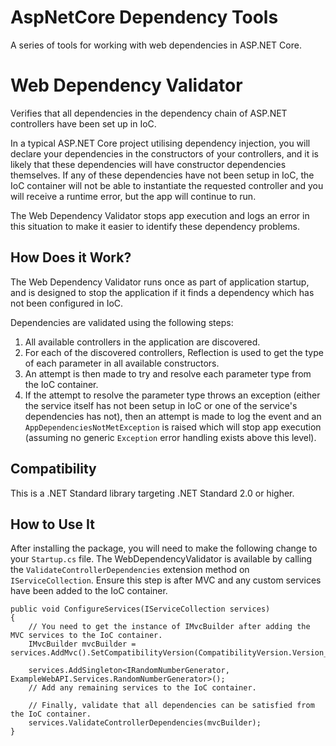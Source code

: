# AspNetCore Dependency Tools

A series of tools for working with web dependencies in ASP.NET Core.

# Web Dependency Validator

Verifies that all dependencies in the dependency chain of ASP.NET controllers have been set up in IoC.

In a typical ASP.NET Core project utilising dependency injection, you will declare your dependencies in the constructors of your controllers, and it is likely that these dependencies will have constructor dependencies themselves.
If any of these dependencies have not been setup in IoC, the IoC container will not be able to instantiate the requested controller and you will receive a runtime error, but the app will continue to run.

The Web Dependency Validator stops app execution and logs an error in this situation to make it easier to identify these dependency problems.

## How Does it Work?

The Web Dependency Validator runs once as part of application startup, and is designed to stop the application if it finds a dependency which has not been configured in IoC.

Dependencies are validated using the following steps:

1. All available controllers in the application are discovered.
1. For each of the discovered controllers, Reflection is used to get the type of each parameter in all available constructors.
1. An attempt is then made to try and resolve each parameter type from the IoC container.
1. If the attempt to resolve the parameter type throws an exception (either the service itself has not been setup in IoC or one of the service's dependencies has not), then an attempt is made to log the event and an `AppDependenciesNotMetException` is raised which will stop app execution (assuming no generic `Exception` error handling exists above this level).

## Compatibility

This is a .NET Standard library targeting .NET Standard 2.0 or higher.

## How to Use It

After installing the package, you will need to make the following change to your `Startup.cs` file. The WebDependencyValidator is available by calling the `ValidateControllerDependencies` extension method on `IServiceCollection`. Ensure this step is after MVC and any custom services have been added to the IoC container.

```
public void ConfigureServices(IServiceCollection services)
{
    // You need to get the instance of IMvcBuilder after adding the MVC services to the IoC container.
    IMvcBuilder mvcBuilder = services.AddMvc().SetCompatibilityVersion(CompatibilityVersion.Version_2_2);

    services.AddSingleton<IRandomNumberGenerator, ExampleWebAPI.Services.RandomNumberGenerator>();
    // Add any remaining services to the IoC container.

    // Finally, validate that all dependencies can be satisfied from the IoC container.
    services.ValidateControllerDependencies(mvcBuilder);
}
```
